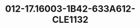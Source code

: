 ---
title: 012-17.16003-1B42-633A612-CLE1132
image: 012-17.16003-1B42-633A612-CLE1132.png
brand: sposo
layout: vestito
---